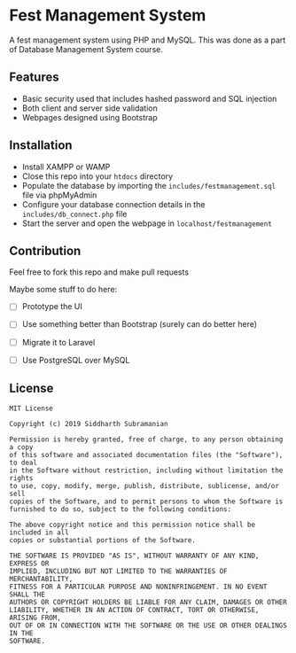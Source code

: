# Fest Management System

A fest management system using PHP and MySQL. This was done as a part of Database Management System course.

## Features

-   Basic security used that includes hashed password and SQL injection
-   Both client and server side validation
-   Webpages designed using Bootstrap

## Installation

-   Install XAMPP or WAMP
-   Close this repo into your `htdocs` directory
-   Populate the database by importing the `includes/festmanagement.sql` file via phpMyAdmin
-   Configure your database connection details in the `includes/db_connect.php` file
-   Start the server and open the webpage in `localhost/festmanagement`

## Contribution

Feel free to fork this repo and make pull requests

Maybe some stuff to do here:

- [ ] Prototype the UI

- [ ] Use something better than Bootstrap (surely can do better here)

- [ ] Migrate it to Laravel

- [ ] Use PostgreSQL over MySQL

## License

    MIT License

    Copyright (c) 2019 Siddharth Subramanian

    Permission is hereby granted, free of charge, to any person obtaining a copy
    of this software and associated documentation files (the "Software"), to deal
    in the Software without restriction, including without limitation the rights
    to use, copy, modify, merge, publish, distribute, sublicense, and/or sell
    copies of the Software, and to permit persons to whom the Software is
    furnished to do so, subject to the following conditions:

    The above copyright notice and this permission notice shall be included in all
    copies or substantial portions of the Software.

    THE SOFTWARE IS PROVIDED "AS IS", WITHOUT WARRANTY OF ANY KIND, EXPRESS OR
    IMPLIED, INCLUDING BUT NOT LIMITED TO THE WARRANTIES OF MERCHANTABILITY,
    FITNESS FOR A PARTICULAR PURPOSE AND NONINFRINGEMENT. IN NO EVENT SHALL THE
    AUTHORS OR COPYRIGHT HOLDERS BE LIABLE FOR ANY CLAIM, DAMAGES OR OTHER
    LIABILITY, WHETHER IN AN ACTION OF CONTRACT, TORT OR OTHERWISE, ARISING FROM,
    OUT OF OR IN CONNECTION WITH THE SOFTWARE OR THE USE OR OTHER DEALINGS IN THE
    SOFTWARE.
